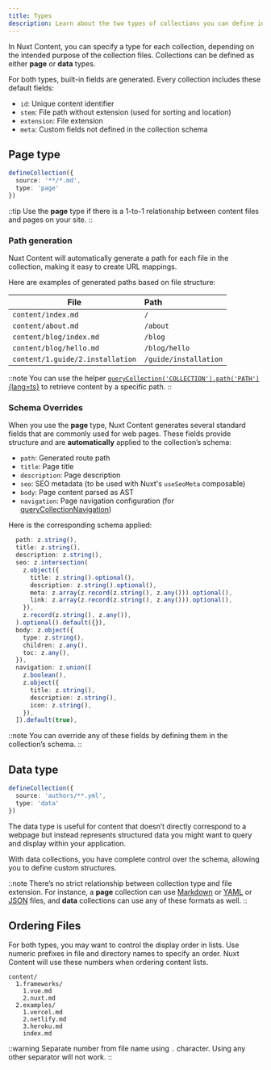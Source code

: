 ```yaml
---
title: Types
description: Learn about the two types of collections you can define in Nuxt Content.
---
```


In Nuxt Content, you can specify a type for each collection, depending on the intended purpose of the collection files. Collections can be defined as either **page** or **data** types.

For both types, built-in fields are generated. Every collection includes these default fields:

- `id`: Unique content identifier
- `stem`: File path without extension (used for sorting and location)
- `extension`: File extension
- `meta`: Custom fields not defined in the collection schema

## Page type

```ts
defineCollection({
  source: '**/*.md',
  type: 'page'
})
```

::tip
Use the **page** type if there is a 1-to-1 relationship between content files and pages on your site. 
::

### Path generation

Nuxt Content will automatically generate a path for each file in the collection, making it easy to create URL mappings.

Here are examples of generated paths based on file structure:

| File                             | Path         |
| -------------------------------- | :-------------------- |
| `content/index.md`               | `/`                   |
| `content/about.md`               | `/about`              |
| `content/blog/index.md`          | `/blog`               |
| `content/blog/hello.md`          | `/blog/hello`         |
| `content/1.guide/2.installation` | `/guide/installation` |

::note
You can use the helper [`queryCollection('COLLECTION').path('PATH')`{lang=ts}](/docs/utils/query-collection) to retrieve content by a specific path.
::

### Schema Overrides

When you use the **page** type, Nuxt Content generates several standard fields that are commonly used for web pages. These fields provide structure and are **automatically** applied to the collection’s schema:

- `path`: Generated route path
- `title`: Page title
- `description`: Page description
- `seo`: SEO metadata (to be used with Nuxt's `useSeoMeta` composable)
- `body`: Page content parsed as AST
- `navigation`: Page navigation configuration (for [queryCollectionNavigation](/docs/utils/query-collection-navigation))

Here is the corresponding schema applied:
```ts
  path: z.string(),
  title: z.string(),
  description: z.string(),
  seo: z.intersection(
    z.object({
      title: z.string().optional(),
      description: z.string().optional(),
      meta: z.array(z.record(z.string(), z.any())).optional(),
      link: z.array(z.record(z.string(), z.any())).optional(),
    }),
    z.record(z.string(), z.any()),
  ).optional().default({}),
  body: z.object({
    type: z.string(),
    children: z.any(),
    toc: z.any(),
  }),
  navigation: z.union([
    z.boolean(),
    z.object({
      title: z.string(),
      description: z.string(),
      icon: z.string(),
    }),
  ]).default(true),
```

::note
You can override any of these fields by defining them in the collection’s schema.
::

## Data type

```ts
defineCollection({
  source: 'authors/**.yml',
  type: 'data'
})
```

The data type is useful for content that doesn’t directly correspond to a webpage but instead represents structured data you might want to query and display within your application.

With data collections, you have complete control over the schema, allowing you to define custom structures.

::note
There’s no strict relationship between collection type and file extension. For instance, a **page** collection can use [Markdown](/docs/files/markdown) or [YAML](/docs/files/yaml) or [JSON](/docs/files/json) files, and **data** collections can use any of these formats as well. 
::

## Ordering Files

For both types, you may want to control the display order in lists. Use numeric prefixes in file and directory names to specify an order. Nuxt Content will use these numbers when ordering content lists.

``` [Directory structure]
content/
  1.frameworks/
    1.vue.md
    2.nuxt.md
  2.examples/
    1.vercel.md
    2.netlify.md
    3.heroku.md
    index.md
```

::warning
Separate number from file name using `.` character. Using any other separator will not work.
::

